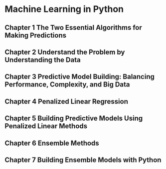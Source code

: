 # Machine Learning in Python #
## Chapter 1 The Two Essential Algorithms for Making Predictions ##
## Chapter 2 Understand the Problem by Understanding the Data ##
## Chapter 3 Predictive Model Building: Balancing Performance, Complexity, and Big Data ##
## Chapter 4 Penalized Linear Regression ##
## Chapter 5 Building Predictive Models Using Penalized Linear Methods ##
## Chapter 6 Ensemble Methods ##
## Chapter 7 Building Ensemble Models with Python ##
